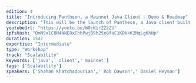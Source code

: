 ```yaml
---
edition: 4
title: "Introducing Pantheon, a Mainnet Java Client - Demo & Roadmap"
description: "This will be the launch of Pantheon, a Java client built for mainnet with an eye for meeting enterprise requirements. Having multiple, performant clients is important to the long-term viability of the Ethereum ecosystem, and enterprise adoption will draw greater resources. This will be a demo of the new client with a walk-through of our roadmap. By introducing a client in Java and building it open source, we’re hoping to draw in the massive Java community into the Ethereum ecosystem, support research and innovation led by the Ethereum Foundation, and add extensions to meet enterprise needs on privacy, permissioning, and others. We will also talk about some of our research efforts on top of Pantheon."
youtubeUrl: "https://youtu.be/W0jKirZZzZU"
ipfsHash: "QmNSx1C8N4NNE8xChbPwjB9h25e8faC1KDkkK2NqLgKhNp"
duration: 1547
expertise: "Intermediate"
type: "Workshop"
track: "Scalability"
keywords: ['java',' client',' mainnet']
tags: ['Scalability']
speakers: ['Shahan Khatchadourian',' Rob Dawson',' Daniel Heyman']
---
```

